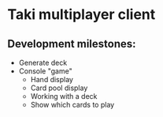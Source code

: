 # Taki multiplayer client
## Development milestones:
* Generate deck
* Console "game"
  * Hand display
  * Card pool display
  * Working with a deck
  * Show which cards to play 
